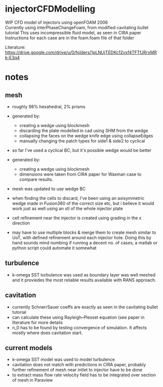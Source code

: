 # injectorCFDModelling
WIP CFD model of injectors using openFOAM 2006  
Currently using interPhaseChangeFoam, from modified cavitating bullet tutorial
This uses incompressible fluid model, as seen in CIRA paper
Instructions for each case are in the foam.foam file of that folder

Literature:  
https://drive.google.com/drive/u/0/folders/1pLNUjTEDKc12vxf4TFTfJRrxMRk-E3q4  

<h1>notes</h1>
<h2>mesh</h2>
<p>
    
- roughly 98% hexahedral, 2% prisms

- generated by: 
    - creating a wedge using blockmesh
    - discarding the plate modelled in cad using SHM from the wedge
    - collapsing the faces on the wedge knife edge using collapseEdges
    - manually changing the patch types for side1 & side2 to cyclical
- so far I've used a cyclical BC, but it's possible wedge would be better


- generated by: 
    - creating a wedge using blockmesh
    - dimensions were taken from CIRA paper for Waxman case to compare results.
- mesh was updated to use wedge BC

- when finding the cells to discard, I've been using an axisymmetric wedge made in Fusion360 of the correct size etc,
    but i believe it would work just as well using an stl of the whole injector plate
    
- cell refinement near the injector is created using grading in the x direction 
- may have to use multiple blocks & merge them to create mesh similar to UoT, with defined refinement around each injector hole.
    Doing this by hand sounds mind numbing if running a decent no. of cases, a matlab or python script could automate it somewhat
</p>

<h2>turbulence</h2>
<p>

- k-omega SST turbulence was used as boundary layer was well meshed and it proviedes the most reliable results available with RANS approach.<br/>
</p>
    
<h2>cavitation</h2>
<p>
    
- currently SchnerrSauer coeffs are exactly as seen in the cavitating bullet tutorial<br/>
- can calculate these using Rayleigh–Plesset equation (see paper in literature for more details
- n_0 has to be found by testing convergence of simulation. It affects mostly where does cavitation start.<br/>
</p>
    
<h2>current models</h2>
<p>
    
- k-omega SST model was used to model turbulence<br/>
- cavitation does not match with predictions in CIRA paper, probably further refinement of mesh near intlet to injector have to be done<br/>
- to extract mass flow rate velocity field has to be integrated over section of mesh in Paraview<br/>
</p>
